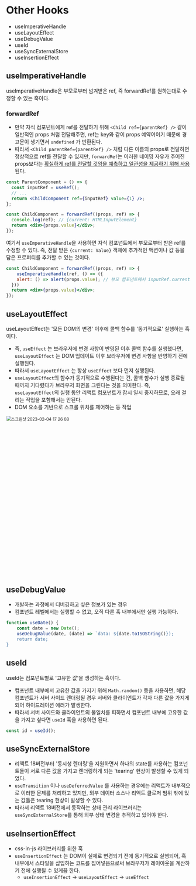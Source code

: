 # Other Hooks

- useImperativeHandle
- useLayoutEffect
- useDebugValue
- useId
- useSyncExternalStore
- useInsertionEffect

## useImperativeHandle

useImperativeHandle은 부모로부터 넘겨받은 ref, 즉 forwardRef를 원하는대로 수정할 수 있는 훅이다.

### forwardRef

- 만약 자식 컴포넌트에게 ref를 전달하기 위해 `<Child ref={parentRef} />` 같이 일반적인 props 처럼 전달해주면, ref는 key와 같이 props 예약어이기 때문에 경고문이 생기면서 `undefined` 가 반환된다.
- 따라서 `<Child parentRef={parentRef} />` 처럼 다른 이름의 props로 전달하면 정상적으로 ref를 전달할 수 있지만, `forwardRef`는 이러한 네이밍 자유가 주어진 props보다는 <u>확실하게 ref를 전달할 것임을 예측하고 일관성을 제공하기 위해 사용</u>된다.

```jsx
const ParentComponent = () => {
  const inputRef = useRef();
  // ...
  return <ChildComponent ref={inputRef} value={1} />;
};

const ChildComponent = forwardRef((props, ref) => {
  console.log(ref); // {current: HTMLInputElement}
  return <div>{props.value}</div>;
});
```

여기서 `useImperativeHandle`을 사용하면 자식 컴포넌트에서 부모로부터 받은 ref를 수정할 수 있다. 즉, 전달 받은 `{current: Value}` 객체에 추가적인 액션이나 값 등을 담은 프로퍼티를 추가할 수 있는 것이다.

```jsx
const ChildComponent = forwardRef((props, ref) => {
 	useImperativeHandle(ref, () => ({
    alert: () => alert(props.value); // 부모 컴포넌트에서 inputRef.current.alert() 호출 가능
  }))
  return <div>{props.value}</div>;
});
```

## useLayoutEffect

useLayoutEffect는 '모든 DOM의 변경' 이후에 콜백 함수를 '동기적으로' 실행하는 훅이다.

- 즉, `useEffect` 는 브라우저에 변경 사항이 반영된 이후 콜백 함수를 실행했다면, `useLayoutEffect` 는 DOM 업데이트 이후 브라우저에 변경 사항을 반영하기 전에 실행된다.
- 따라서 `useLayoutEffect` 는 항상 `useEffect` 보다 먼저 실행된다.
- `useLayoutEffect`의 함수가 동기적으로 수행된다는 건, 콜백 함수가 실행 종료될 때까지 기다렸다가 브라우저 화면을 그린다는 것을 의미한다. 즉, `useLayoutEffect`의 실행 동안 리액트 컴포넌트가 잠시 일시 중지하므로, 오래 걸리는 작업을 포함해서는 안된다.
- DOM 요소를 기반으로 스크롤 위치를 제어하는 등 작업

<img width="542" alt="스크린샷 2023-02-04 17 26 08" src="https://user-images.githubusercontent.com/67703882/216757250-a131701a-0be5-4a2c-bce4-369af63977f9.png" style="zoom:80%;" >

## useDebugValue

- 개발하는 과정에서 디버깅하고 싶은 정보가 있는 경우
- 컴포넌트 레벨에서는 실행할 수 없고, 오직 다른 훅 내부에서만 실행 가능하다.

```js
function useDate() {
	const date = new Date();
	useDebugValue(date, (date) => `data: ${date.toISOString()});
	return date;
}
```

## useId

useId는 컴포넌트별로 '고유한 값'을 생성하는 훅이다.

- 컴포넌트 내부에서 고유한 값을 가지기 위해 `Math.random()` 등을 사용하면, 해당 컴포넌트가 서버 사이드 렌더링될 경우 서버와 클라이언트가 각자 다른 값을 가지게 되어 하이드레이션 에러가 발생한다.
- 따라서 서버 사이드와 클라이언트의 불일치를 피하면서 컴포넌트 내부에 고유한 값을 가지고 싶다면 `useId` 훅을 사용하면 된다.

```jsx
const id = useId();
```

## useSyncExternalStore

- 리액트 18버전부터 '동시성 렌더링'을 지원하면서 하나의 state를 사용하는 컴포넌트들이 서로 다른 값을 가지고 렌더링하게 되는 'tearing' 현상이 발생할 수 있게 되었다.
- `useTransition` 이나 `useDeferredValue` 를 사용하는 경우에는 리액트가 내부적으로 이러한 문제를 처리하고 있지만, 외부 데이터 소스나 리액트 클로저 범위 밖에 있는 값들은 tearing 현상이 발생할 수 있다.
- 따라서 리액트 18버전에서 동작하는 상태 관리 라이브러리는 `useSyncExternalStore`를 통해 외부 상태 변경을 추적하고 있어야 한다.

## useInsertionEffect

- css-in-js 라이브러리를 위한 훅
- `useInsertionEffect` 는 DOM이 실제로 변경되기 전에 동기적으로 실행되어, 훅 내부에서 스타일을 삽입하는 코드를 집어넣음으로써 브라우저가 레이아웃을 계산하기 전에 실행될 수 있게끔 한다.
  - `useInsertionEffect` -> `useLayoutEffect` -> `useEffect`
